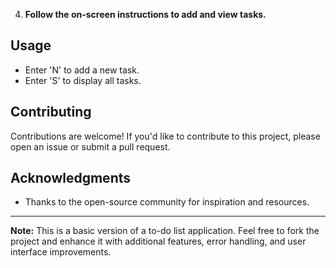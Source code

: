 
4. **Follow the on-screen instructions to add and view tasks.**

## Usage

- Enter 'N' to add a new task.
- Enter 'S' to display all tasks.

## Contributing

Contributions are welcome! If you'd like to contribute to this project, please open an issue or submit a pull request.

## Acknowledgments

- Thanks to the open-source community for inspiration and resources.

---

**Note:** This is a basic version of a to-do list application. Feel free to fork the project and enhance it with additional features, error handling, and user interface improvements.
